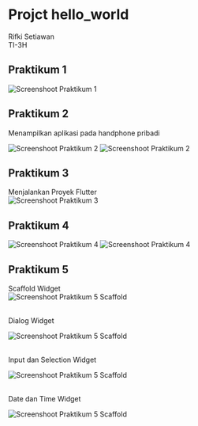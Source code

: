 # Projct hello_world

Rifki Setiawan <br>
TI-3H

## Praktikum 1

![Screenshoot Praktikum 1](image/P1.png)

## Praktikum 2
Menampilkan aplikasi pada handphone pribadi <br>

![Screenshoot Praktikum 2](image/P2.jpg)
![Screenshoot Praktikum 2](image/An1.jpg)


## Praktikum 3
Menjalankan Proyek Flutter <br>
![Screenshoot Praktikum 3](image/P3.png)


## Praktikum 4
![Screenshoot Praktikum 4](image/P4L1.png)
![Screenshoot Praktikum 4](image/P4L2.png)

## Praktikum 5

Scaffold Widget <br>
![Screenshoot Praktikum 5 Scaffold](image/P5L3.png)

<br> Dialog Widget <br>

![Screenshoot Praktikum 5 Scaffold](image/P5L4.png)

<br> Input dan Selection Widget <br>

![Screenshoot Praktikum 5 Scaffold](image/P5L5.png)

<br> Date dan Time Widget <br>

![Screenshoot Praktikum 5 Scaffold](image/P5L6.png)

